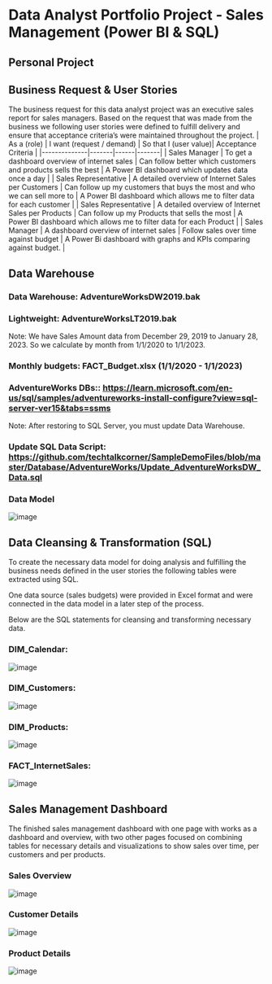 # Data Analyst Portfolio Project - Sales Management (Power BI & SQL)
## Personal Project
## Business Request & User Stories
The business request for this data analyst project was an executive sales report for sales managers. Based on the request that was made from the business we following user stories were defined to fulfill delivery and ensure that acceptance criteria’s were maintained throughout the project.
| As a (role) | I want (request / demand) | So that I (user value)| Acceptance Criteria |
|--------------|-------|------|-------|
| Sales Manager | To get a dashboard overview of internet sales | Can follow better which customers and products sells the best | A Power BI dashboard which updates data once a day | 
| Sales Representative | A detailed overview of Internet Sales per Customers | Can follow up my customers that buys the most and who we can sell more to | A Power BI dashboard which allows me to filter data for each customer | 
| Sales Representative | A detailed overview of Internet Sales per Products | Can follow up my Products that sells the most | A Power BI dashboard which allows me to filter data for each Product | 
| Sales Manager | A dashboard overview of internet sales | Follow sales over time against budget | A Power Bi dashboard with graphs and KPIs comparing against budget. | 
## Data Warehouse
### Data Warehouse: 	AdventureWorksDW2019.bak
### Lightweight: AdventureWorksLT2019.bak
Note: We have Sales Amount data from December 29, 2019 to January 28, 2023. So we calculate by month from 1/1/2020 to 1/1/2023.
### Monthly budgets: FACT_Budget.xlsx (1/1/2020 - 1/1/2023)
### AdventureWorks DBs:: https://learn.microsoft.com/en-us/sql/samples/adventureworks-install-configure?view=sql-server-ver15&tabs=ssms
Note: After restoring to SQL Server, you must update Data Warehouse.
### Update SQL Data Script: https://github.com/techtalkcorner/SampleDemoFiles/blob/master/Database/AdventureWorks/Update_AdventureWorksDW_Data.sql
### Data Model
![image](https://user-images.githubusercontent.com/128765957/227419764-2c6c11d8-766d-4fb2-aaff-7e27b16fcc96.png)
## Data Cleansing & Transformation (SQL)
To create the necessary data model for doing analysis and fulfilling the business needs defined in the user stories the following tables were extracted using SQL.

One data source (sales budgets) were provided in Excel format and were connected in the data model in a later step of the process.

Below are the SQL statements for cleansing and transforming necessary data.
### DIM_Calendar:
![image](https://user-images.githubusercontent.com/128765957/227427538-882845ae-2aa6-4a22-a751-eac854de5973.png)
### DIM_Customers:
![image](https://user-images.githubusercontent.com/128765957/227427666-a5a75bf1-85ac-493c-9efe-68b8e17d9a4e.png)
### DIM_Products:
![image](https://user-images.githubusercontent.com/128765957/227427890-1e7aab5e-5388-4445-bd30-e4000b50ec71.png)
### FACT_InternetSales:
![image](https://user-images.githubusercontent.com/128765957/227428030-2eb436b7-2afa-4e82-b622-4f2486076fd3.png)
## Sales Management Dashboard
The finished sales management dashboard with one page with works as a dashboard and overview, with two other pages focused on combining tables for necessary details and visualizations to show sales over time, per customers and per products.
### Sales Overview
![image](https://user-images.githubusercontent.com/128765957/227428581-f936ed38-28e5-4518-a85e-3795ebd088fa.png)
### Customer Details
![image](https://user-images.githubusercontent.com/128765957/227428742-7f86ec77-fc17-47e5-ae25-877d0bc4a6f1.png)
### Product Details
![image](https://user-images.githubusercontent.com/128765957/227428797-685e8b15-d1f1-46d6-8332-93eab0ce8669.png)

